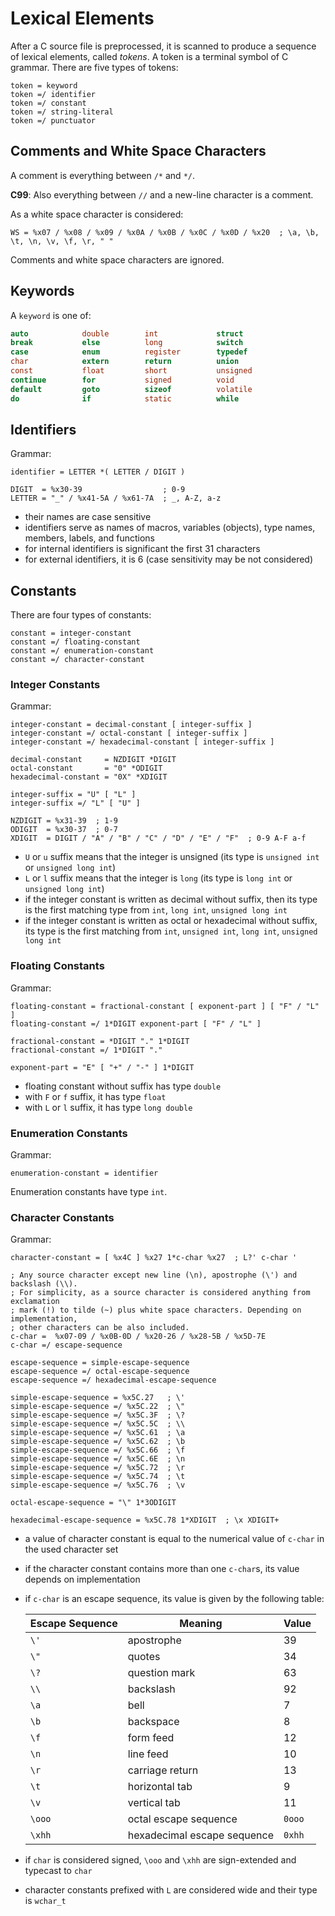 # Lexical Elements

After a C source file is preprocessed, it is scanned to produce a sequence of
lexical elements, called *tokens*. A token is a terminal symbol of C grammar.
There are five types of tokens:
```abnf
token = keyword
token =/ identifier
token =/ constant
token =/ string-literal
token =/ punctuator
```

## Comments and White Space Characters

A comment is everything between `/*` and `*/`.

**C99**: Also everything between `//` and a new-line character is a comment.

As a white space character is considered:
```abnf
WS = %x07 / %x08 / %x09 / %x0A / %x0B / %x0C / %x0D / %x20  ; \a, \b, \t, \n, \v, \f, \r, " "
```

Comments and white space characters are ignored.

## Keywords

A `keyword` is one of:
```C
auto            double        int             struct
break           else          long            switch
case            enum          register        typedef
char            extern        return          union
const           float         short           unsigned
continue        for           signed          void
default         goto          sizeof          volatile
do              if            static          while
```

## Identifiers

Grammar:
```abnf
identifier = LETTER *( LETTER / DIGIT )

DIGIT  = %x30-39                  ; 0-9
LETTER = "_" / %x41-5A / %x61-7A  ; _, A-Z, a-z
```

* their names are case sensitive
* identifiers serve as names of macros, variables (objects), type names,
  members, labels, and functions
* for internal identifiers is significant the first 31 characters
* for external identifiers, it is 6 (case sensitivity may be not considered)

## Constants

There are four types of constants:
```abnf
constant = integer-constant
constant =/ floating-constant
constant =/ enumeration-constant
constant =/ character-constant
```

### Integer Constants

Grammar:
```abnf
integer-constant = decimal-constant [ integer-suffix ]
integer-constant =/ octal-constant [ integer-suffix ]
integer-constant =/ hexadecimal-constant [ integer-suffix ]

decimal-constant     = NZDIGIT *DIGIT
octal-constant       = "0" *ODIGIT
hexadecimal-constant = "0X" *XDIGIT

integer-suffix = "U" [ "L" ]
integer-suffix =/ "L" [ "U" ]

NZDIGIT = %x31-39  ; 1-9
ODIGIT  = %x30-37  ; 0-7
XDIGIT  = DIGIT / "A" / "B" / "C" / "D" / "E" / "F"  ; 0-9 A-F a-f
```

* `U` or `u` suffix means that the integer is unsigned (its type is
  `unsigned int` or `unsigned long int`)
* `L` or `l` suffix means that the integer is `long` (its type is `long int` or
  `unsigned long int`)
* if the integer constant is written as decimal without suffix, then its type
  is the first matching type from `int`, `long int`, `unsigned long int`
* if the integer constant is written as octal or hexadecimal without suffix,
  its type is the first matching from `int`, `unsigned int`, `long int`,
  `unsigned long int`

### Floating Constants

Grammar:
```abnf
floating-constant = fractional-constant [ exponent-part ] [ "F" / "L" ]
floating-constant =/ 1*DIGIT exponent-part [ "F" / "L" ]

fractional-constant = *DIGIT "." 1*DIGIT
fractional-constant =/ 1*DIGIT "."

exponent-part = "E" [ "+" / "-" ] 1*DIGIT
```

* floating constant without suffix has type `double`
* with `F` or `f` suffix, it has type `float`
* with `L` or `l` suffix, it has type `long double`

### Enumeration Constants

Grammar:
```abnf
enumeration-constant = identifier
```

Enumeration constants have type `int`.

### Character Constants

Grammar:
```abnf
character-constant = [ %x4C ] %x27 1*c-char %x27  ; L?' c-char '

; Any source character except new line (\n), apostrophe (\') and backslash (\\).
; For simplicity, as a source character is considered anything from exclamation
; mark (!) to tilde (~) plus white space characters. Depending on implementation,
; other characters can be also included.
c-char =  %x07-09 / %x0B-0D / %x20-26 / %x28-5B / %x5D-7E
c-char =/ escape-sequence

escape-sequence = simple-escape-sequence
escape-sequence =/ octal-escape-sequence
escape-sequence =/ hexadecimal-escape-sequence

simple-escape-sequence = %x5C.27   ; \'
simple-escape-sequence =/ %x5C.22  ; \"
simple-escape-sequence =/ %x5C.3F  ; \?
simple-escape-sequence =/ %x5C.5C  ; \\
simple-escape-sequence =/ %x5C.61  ; \a
simple-escape-sequence =/ %x5C.62  ; \b
simple-escape-sequence =/ %x5C.66  ; \f
simple-escape-sequence =/ %x5C.6E  ; \n
simple-escape-sequence =/ %x5C.72  ; \r
simple-escape-sequence =/ %x5C.74  ; \t
simple-escape-sequence =/ %x5C.76  ; \v

octal-escape-sequence = "\" 1*3ODIGIT

hexadecimal-escape-sequence = %x5C.78 1*XDIGIT  ; \x XDIGIT+
```

* a value of character constant is equal to the numerical value of `c-char` in
  the used character set
* if the character constant contains more than one `c-char`s, its value depends
  on implementation
* if `c-char` is an escape sequence, its value is given by the following table:

  | Escape Sequence | Meaning | Value |
  | --------------- | ------- | ----- |
  | `\'` | apostrophe | 39 |
  | `\"` | quotes | 34 |
  | `\?` | question mark | 63 |
  | `\\` | backslash | 92 |
  | `\a` | bell | 7 |
  | `\b` | backspace | 8 |
  | `\f` | form feed | 12 |
  | `\n` | line feed | 10 |
  | `\r` | carriage return | 13 |
  | `\t` | horizontal tab | 9 |
  | `\v` | vertical tab | 11 |
  | `\ooo` | octal escape sequence | `0ooo` |
  | `\xhh` | hexadecimal escape sequence | `0xhh` |
* if `char` is considered signed, `\ooo` and `\xhh` are sign-extended and
  typecast to `char`
* character constants prefixed with `L` are considered wide and their type is
  `wchar_t`
